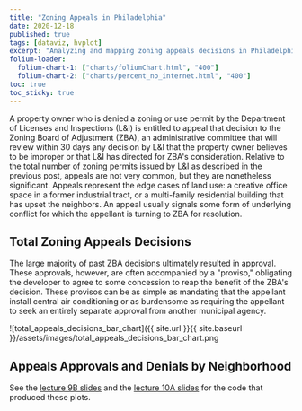 ```yaml
---
title: "Zoning Appeals in Philadelphia"
date: 2020-12-18
published: true
tags: [dataviz, hvplot]
excerpt: "Analyzing and mapping zoning appeals decisions in Philadelphia."
folium-loader:
  folium-chart-1: ["charts/foliumChart.html", "400"]
  folium-chart-2: ["charts/percent_no_internet.html", "400"]
toc: true
toc_sticky: true
---
```


A property owner who is denied a zoning or use permit by the Department of Licenses and Inspections (L&I) is entitled to appeal that decision to the Zoning Board of Adjustment (ZBA), an administrative committee that will review within 30 days any decision by L&I that the property owner believes to be improper or that L&I has directed for ZBA's consideration. Relative to the total number of zoning permits issued by L&I as described in the previous post, appeals are not very common, but they are nonetheless significant. Appeals represent the edge cases of land use: a creative office space in a former industrial tract, or a multi-family residential building that has upset the neighbors. An appeal usually signals some form of underlying conflict for which the appellant is turning to ZBA for resolution.

## Total Zoning Appeals Decisions

The large majority of past ZBA decisions ultimately resulted in approval. These approvals, however, are often accompanied by a "proviso," obligating the developer to agree to some concession to reap the benefit of the ZBA's decision. These provisos can be as simple as mandating that the appellant install central air conditioning or as burdensome as requiring the appellant to seek an entirely separate approval from another municipal agency.

![total_appeals_decisions_bar_chart]({{ site.url }}{{ site.baseurl }}/assets/images/total_appeals_decisions_bar_chart.png

<div id="folium-chart-1"></div>

## Appeals Approvals and Denials by Neighborhood



<div id="folium-chart-2"></div>

See the [lecture 9B slides](https://musa-550-fall-2020.github.io/slides/lecture-9B.html) and the [lecture 10A slides](https://musa-550-fall-2020.github.io/slides/lecture-10A.html) for the code that produced these plots.
